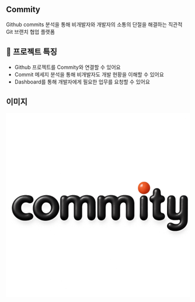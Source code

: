 
## Commity
  

Github commits 분석을 통해 비개발자와 개발자의 소통의 단절을 해결하는 직관적 Git 브랜치 협업 플랫폼
## 🧐 프로젝트 특징
  
- Github 프로젝트를 Commity와 연결할 수 있어요
- Commit 메세지 분석을 통해 비개발자도 개발 현황을 이해할 수 있어요
- Dashboard를 통해 개발자에게 필요한 업무를 요청할 수 있어요 


## 이미지
  
![이미지](img/commity_logo.png)


